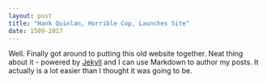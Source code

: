 ```yaml
---
layout: post
title: "Hank Quinlan, Horrible Cop, Launches Site"
date: 1509-2017
---
```


Well. Finally got around to putting this old website together. Neat thing about it - powered by [Jekyll](http://jekyllrb.com) and I can use Markdown to author my posts. It actually is a lot easier than I thought it was going to be.
